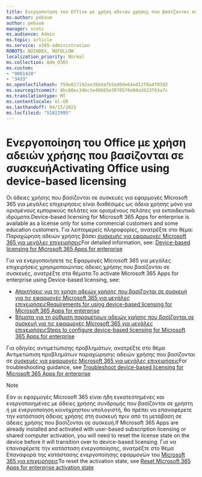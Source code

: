 ```yaml
---
title: Ενεργοποίηση του Office με χρήση αδειών χρήσης που βασίζονται σε συσκευή
ms.author: pebaum
author: pebaum
manager: scotv
ms.audience: Admin
ms.topic: article
ms.service: o365-administration
ROBOTS: NOINDEX, NOFOLLOW
localization_priority: Normal
ms.collection: Adm_O365
ms.custom:
- "9001420"
- "3433"
ms.openlocfilehash: f59e817192ee38bdafb5ad0de64ed12f0a4f0392
ms.sourcegitcommit: 8bc60ec34bc1e40685e3976576e04a2623f63a7c
ms.translationtype: MT
ms.contentlocale: el-GR
ms.lasthandoff: 04/15/2021
ms.locfileid: "51822995"
---
```

# <a name="activating-office-using-device-based-licensing"></a><span data-ttu-id="c7994-102">Ενεργοποίηση του Office με χρήση αδειών χρήσης που βασίζονται σε συσκευή</span><span class="sxs-lookup"><span data-stu-id="c7994-102">Activating Office using device-based licensing</span></span>

<span data-ttu-id="c7994-103">Οι άδειες χρήσης που βασίζονται σε συσκευές για εφαρμογές Microsoft 365 για μεγάλες επιχειρήσεις είναι διαθέσιμες ως άδεια χρήσης μόνο για ορισμένους εμπορικούς πελάτες και ορισμένους πελάτες για εκπαιδευτικά ιδρύματα.</span><span class="sxs-lookup"><span data-stu-id="c7994-103">Device-based licensing for Microsoft 365 Apps for enterprise is available as a license only for some commercial customers and some education customers.</span></span> <span data-ttu-id="c7994-104">Για λεπτομερείς πληροφορίες, ανατρέξτε στο θέμα: Παραχώρηση αδειών χρήσης βάσει [συσκευής για εφαρμογές Microsoft 365 για μεγάλες επιχειρήσεις](https://docs.microsoft.com/deployoffice/device-based-licensing)</span><span class="sxs-lookup"><span data-stu-id="c7994-104">For detailed information, see: [Device-based licensing for Microsoft 365 Apps for enterprise](https://docs.microsoft.com/deployoffice/device-based-licensing)</span></span>

<span data-ttu-id="c7994-105">Για να ενεργοποιήσετε τις Εφαρμογές Microsoft 365 για μεγάλες επιχειρήσεις χρησιμοποιώντας άδειες χρήσης που βασίζονται σε συσκευές, ανατρέξτε στα θέματα:</span><span class="sxs-lookup"><span data-stu-id="c7994-105">To activate Microsoft 365 Apps for enterprise using Device-based licensing, see:</span></span>

- [<span data-ttu-id="c7994-106">Απαιτήσεις για τη χρήση αδειών χρήσης που βασίζονται σε συσκευή για τις εφαρμογές Microsoft 365 για μεγάλες επιχειρήσεις</span><span class="sxs-lookup"><span data-stu-id="c7994-106">Requirements for using device-based licensing for Microsoft 365 Apps for enterprise</span></span>](https://docs.microsoft.com/deployoffice/device-based-licensing#requirements-for-using-device-based-licensing-for-microsoft-365-apps-for-enterprise)
- [<span data-ttu-id="c7994-107">Βήματα για τη ρύθμιση παραμέτρων αδειών χρήσης που βασίζονται σε συσκευή για τις εφαρμογές Microsoft 365 για μεγάλες επιχειρήσεις</span><span class="sxs-lookup"><span data-stu-id="c7994-107">Steps to configure device-based licensing for Microsoft 365 Apps for enterprise</span></span>](https://docs.microsoft.com/deployoffice/device-based-licensing#steps-to-configure-device-based-licensing-for-microsoft-365-apps-for-enterprise)

<span data-ttu-id="c7994-108">Για οδηγίες αντιμετώπισης προβλημάτων, ανατρέξτε στο θέμα Αντιμετώπιση προβλημάτων παραχώρησης αδειών χρήσης που βασίζονται σε [συσκευές για εφαρμογές Microsoft 365 για μεγάλες επιχειρήσεις](https://docs.microsoft.com/deployoffice/device-based-licensing#troubleshoot-device-based-licensing-for-microsoft-365-apps-for-enterprise)</span><span class="sxs-lookup"><span data-stu-id="c7994-108">For troubleshooting guidance, see [Troubleshoot device-based licensing for Microsoft 365 Apps for enterprise](https://docs.microsoft.com/deployoffice/device-based-licensing#troubleshoot-device-based-licensing-for-microsoft-365-apps-for-enterprise)</span></span>

> [!NOTE]
> <span data-ttu-id="c7994-109">Εάν οι εφαρμογές Microsoft 365 είναι ήδη εγκατεστημένες και ενεργοποιημένες με άδειες χρήσης συνδρομής που βασίζονται σε χρήστη ή με ενεργοποίηση κοινόχρηστου υπολογιστή, θα πρέπει να επαναφέρετε την κατάσταση άδειας χρήσης στη συσκευή πριν από τη μετάβαση σε άδειες χρήσης που βασίζονται σε συσκευή.</span><span class="sxs-lookup"><span data-stu-id="c7994-109">If Microsoft 365 Apps are already installed and activated with user-based subscription licensing or shared computer activation, you will need to reset the license state on the device before it will transition over to device-based licensing.</span></span> <span data-ttu-id="c7994-110">Για να επαναφέρετε την κατάσταση ενεργοποίησης, ανατρέξτε στο θέμα Επαναφορά της κατάστασης ενεργοποίησης εφαρμογών του [Microsoft 365 για επιχειρήσεις](https://docs.microsoft.com/office/troubleshoot/activation/reset-office-365-proplus-activation-state)</span><span class="sxs-lookup"><span data-stu-id="c7994-110">To reset the activation state, see [Reset Microsoft 365 Apps for enterprise activation state](https://docs.microsoft.com/office/troubleshoot/activation/reset-office-365-proplus-activation-state)</span></span>

